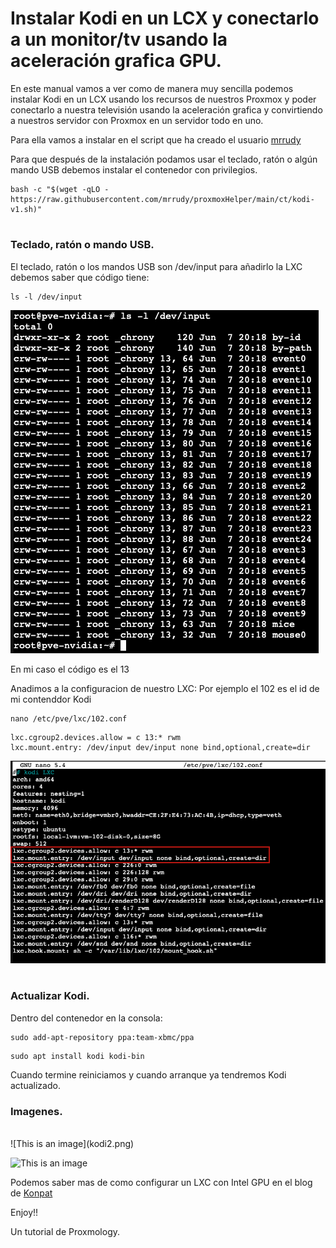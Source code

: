 # Instalar Kodi en un LCX y conectarlo a un monitor/tv usando la aceleración grafica GPU.

En este manual vamos a ver como de manera muy sencilla podemos instalar Kodi en un LCX usando los recursos de nuestros Proxmox y poder conectarlo a nuestra televisión usando la aceleración grafica y convirtiendo a nuestros servidor con Proxmox en un servidor todo en uno.

Para ella vamos a instalar en el script que ha creado el usuario
 [mrrudy](https://github.com/mrrudy)
 
 Para que después de la instalación podamos usar el teclado, ratón o algún mando USB debemos instalar el contenedor con privilegios.
 
 ```
 bash -c "$(wget -qLO - https://raw.githubusercontent.com/mrrudy/proxmoxHelper/main/ct/kodi-v1.sh)"
 ```
#

### Teclado, ratón o mando USB.

El teclado, ratón o los mandos USB son /dev/input para añadirlo la LXC debemos saber que código tiene:

 ```
ls -l /dev/input
 ```
 
 ![This is an image](kodi1.png)


En mi caso el código es el 13

Anadimos a la configuracion de nuestro LXC:
Por ejemplo el 102 es el id de mi contenddor Kodi

 ```
nano /etc/pve/lxc/102.conf
 ```
 ```
lxc.cgroup2.devices.allow = c 13:* rwm 
lxc.mount.entry: /dev/input dev/input none bind,optional,create=dir
 ```

 ![This is an image](kodi2.png)
 
 
 #

### Actualizar Kodi.

Dentro del contenedor en la consola:

 ```
sudo add-apt-repository ppa:team-xbmc/ppa
 ```
 ```
sudo apt install kodi kodi-bin
 ```

Cuando termine reiniciamos y cuando arranque ya tendremos Kodi actualizado.

### Imagenes.
<br>
 ![This is an image](kodi2.png)
 <br>
 
 ![This is an image](kodi4.jpg)
<br>

Podemos saber mas de como configurar un LXC con Intel GPU en el blog de [Konpat](https://blog.konpat.me/dev/2019/03/11/setting-up-lxc-for-intel-gpu-proxmox.html)

Enjoy!!

Un tutorial de Proxmology.
